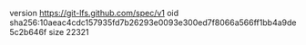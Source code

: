 version https://git-lfs.github.com/spec/v1
oid sha256:10aeac4cdc157935fd7b26293e0093e300ed7f8066a566ff1bb4a9de5c2b646f
size 22321
